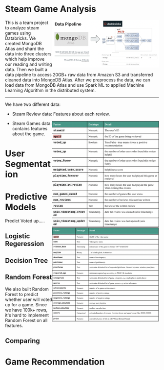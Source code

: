 # Steam Game Analysis  
  
<img src="pictures/pipeline.png" width="350" align="right">
This is a team project to analyze steam games using Databricks. We created MongoDB Atlas and shard the data into three clusters which help improve our reading and writing data. Then we built a data pipeline to access 20GB+ raw data from Amazon S3 and transferred cleaned data into MongoDB Atlas. After we preprocess the data, we can load data from MongoDB Atlas and use Spark ML to applied Machine Learning Algorithm in the distributed system.  

-----
We have two different data:

* Steam Review data: Features about each review.  
<img src="pictures/review_info.png" width="350" align="right" >  

* Steam Games data: contains features about the game.
<img src="pictures/game_info.png" width="350" align="right" >
  

# User Segmentation  

# Predictive Models
Predict Voted up.....
## Logistic Regeression  

## Decision Tree  

## Random Forest  
We also built Random Forest to predict whether user will voted up for a game. Since we have 100k+ rows, it's hard to implement Random Forest on all features. 
## Comparing

# Game Recommendation
